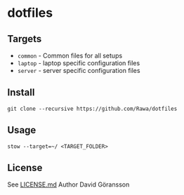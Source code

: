 # dotfiles 

## Targets
- `common` - Common files for all setups
- `laptop` - laptop specific configuration files 
- `server` - server specific configuration files

## Install
    git clone --recursive https://github.com/Rawa/dotfiles

## Usage
    stow --target=~/ <TARGET_FOLDER>

## License
See [LICENSE.md](LICENSE.md)
Author David Göransson

